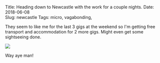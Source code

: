 Title: Heading down to Newcastle with the work for a couple nights.
Date: 2018-06-08  
Slug: newcastle
Tags: micro, vagabonding,

They seem to like me for the last 3 gigs at the weekend so I'm getting free transport and accommodation for 2 more gigs. Might even get some sightseeing done.

<img src="{static}/media/images/2018-06-08 gr2.jpg" class="align-center" loading="lazy" />

Way aye man!

